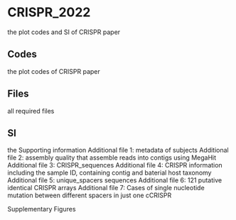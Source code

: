 # CRISPR_2022
the plot codes and SI of CRISPR paper

## Codes
the plot codes of CRISPR paper

## Files
all required files

## SI
the Supporting information 
Additional file 1: metadata of subjects 
Additional file 2: assembly quality that assemble reads into contigs using MegaHit 
Additional file 3: CRISPR_sequences 
Additional file 4: CRISPR information including the sample ID, containing contig and baterial host taxonomy
Additional file 5: unique_spacers sequences 
Additional file 6: 121 putative identical CRISPR arrays
Additional file 7: Cases of single nucleotide mutation between different spacers in just one cCRISPR

Supplementary Figures
